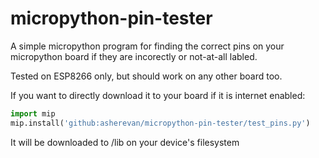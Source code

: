 # micropython-pin-tester

A simple micropython program for finding the correct pins on your micropython board if they are incorectly or not-at-all labled.

Tested on ESP8266 only, but should work on any other board too.

If you want to directly download it to your board if it is internet enabled:
```python
import mip
mip.install('github:asherevan/micropython-pin-tester/test_pins.py')
```
It will be downloaded to /lib on your device's filesystem
